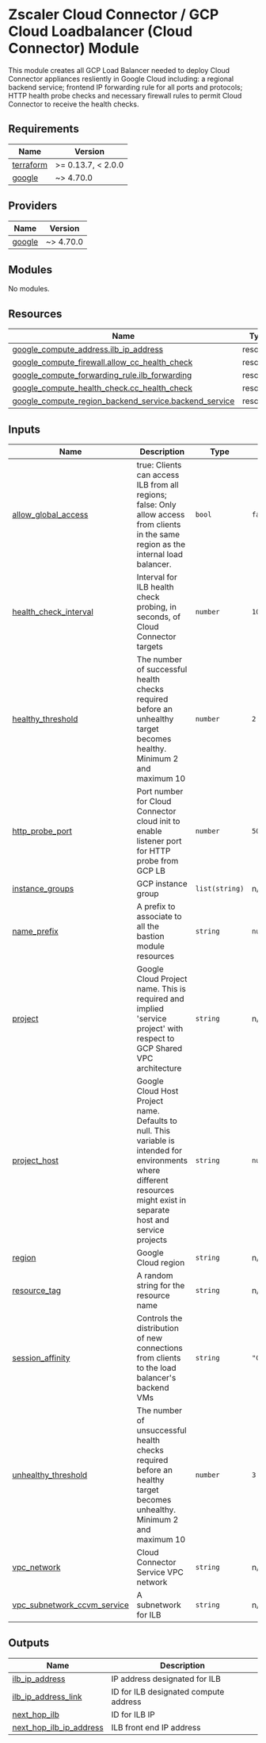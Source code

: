 # Zscaler Cloud Connector / GCP Cloud Loadbalancer (Cloud Connector) Module

This module creates all GCP Load Balancer needed to deploy Cloud Connector appliances resliently in Google Cloud including: a regional backend service; frontend IP forwarding rule for all ports and protocols; HTTP health probe checks and necessary firewall rules to permit Cloud Connector to receive the health checks.


<!-- BEGINNING OF PRE-COMMIT-TERRAFORM DOCS HOOK -->
## Requirements

| Name | Version |
|------|---------|
| <a name="requirement_terraform"></a> [terraform](#requirement\_terraform) | >= 0.13.7, < 2.0.0 |
| <a name="requirement_google"></a> [google](#requirement\_google) | ~> 4.70.0 |

## Providers

| Name | Version |
|------|---------|
| <a name="provider_google"></a> [google](#provider\_google) | ~> 4.70.0 |

## Modules

No modules.

## Resources

| Name | Type |
|------|------|
| [google_compute_address.ilb_ip_address](https://registry.terraform.io/providers/hashicorp/google/latest/docs/resources/compute_address) | resource |
| [google_compute_firewall.allow_cc_health_check](https://registry.terraform.io/providers/hashicorp/google/latest/docs/resources/compute_firewall) | resource |
| [google_compute_forwarding_rule.ilb_forwarding](https://registry.terraform.io/providers/hashicorp/google/latest/docs/resources/compute_forwarding_rule) | resource |
| [google_compute_health_check.cc_health_check](https://registry.terraform.io/providers/hashicorp/google/latest/docs/resources/compute_health_check) | resource |
| [google_compute_region_backend_service.backend_service](https://registry.terraform.io/providers/hashicorp/google/latest/docs/resources/compute_region_backend_service) | resource |

## Inputs

| Name | Description | Type | Default | Required |
|------|-------------|------|---------|:--------:|
| <a name="input_allow_global_access"></a> [allow\_global\_access](#input\_allow\_global\_access) | true: Clients can access ILB from all regions; false: Only allow access from clients in the same region as the internal load balancer. | `bool` | `false` | no |
| <a name="input_health_check_interval"></a> [health\_check\_interval](#input\_health\_check\_interval) | Interval for ILB health check probing, in seconds, of Cloud Connector targets | `number` | `10` | no |
| <a name="input_healthy_threshold"></a> [healthy\_threshold](#input\_healthy\_threshold) | The number of successful health checks required before an unhealthy target becomes healthy. Minimum 2 and maximum 10 | `number` | `2` | no |
| <a name="input_http_probe_port"></a> [http\_probe\_port](#input\_http\_probe\_port) | Port number for Cloud Connector cloud init to enable listener port for HTTP probe from GCP LB | `number` | `50000` | no |
| <a name="input_instance_groups"></a> [instance\_groups](#input\_instance\_groups) | GCP instance group | `list(string)` | n/a | yes |
| <a name="input_name_prefix"></a> [name\_prefix](#input\_name\_prefix) | A prefix to associate to all the bastion module resources | `string` | `null` | no |
| <a name="input_project"></a> [project](#input\_project) | Google Cloud Project name. This is required and implied 'service project' with respect to GCP Shared VPC architecture | `string` | n/a | yes |
| <a name="input_project_host"></a> [project\_host](#input\_project\_host) | Google Cloud Host Project name. Defaults to null. This variable is intended for environments where different resources might exist in separate host and service projects | `string` | `null` | no |
| <a name="input_region"></a> [region](#input\_region) | Google Cloud region | `string` | n/a | yes |
| <a name="input_resource_tag"></a> [resource\_tag](#input\_resource\_tag) | A random string for the resource name | `string` | n/a | yes |
| <a name="input_session_affinity"></a> [session\_affinity](#input\_session\_affinity) | Controls the distribution of new connections from clients to the load balancer's backend VMs | `string` | `"CLIENT_IP_PROTO"` | no |
| <a name="input_unhealthy_threshold"></a> [unhealthy\_threshold](#input\_unhealthy\_threshold) | The number of unsuccessful health checks required before an healthy target becomes unhealthy. Minimum 2 and maximum 10 | `number` | `3` | no |
| <a name="input_vpc_network"></a> [vpc\_network](#input\_vpc\_network) | Cloud Connector Service VPC network | `string` | n/a | yes |
| <a name="input_vpc_subnetwork_ccvm_service"></a> [vpc\_subnetwork\_ccvm\_service](#input\_vpc\_subnetwork\_ccvm\_service) | A subnetwork for ILB | `string` | n/a | yes |

## Outputs

| Name | Description |
|------|-------------|
| <a name="output_ilb_ip_address"></a> [ilb\_ip\_address](#output\_ilb\_ip\_address) | IP address designated for ILB |
| <a name="output_ilb_ip_address_link"></a> [ilb\_ip\_address\_link](#output\_ilb\_ip\_address\_link) | ID for ILB designated compute address |
| <a name="output_next_hop_ilb"></a> [next\_hop\_ilb](#output\_next\_hop\_ilb) | ID for ILB IP |
| <a name="output_next_hop_ilb_ip_address"></a> [next\_hop\_ilb\_ip\_address](#output\_next\_hop\_ilb\_ip\_address) | ILB front end IP address |
<!-- END OF PRE-COMMIT-TERRAFORM DOCS HOOK -->
